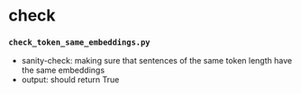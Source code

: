 # check

### `check_token_same_embeddings.py`
* sanity-check: making sure that sentences of the same token length have the same embeddings
* output: should return True


